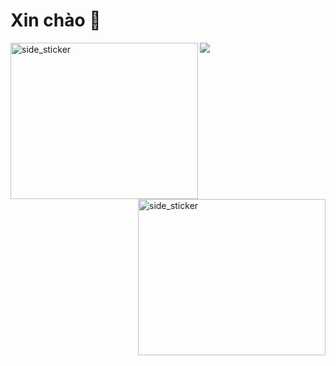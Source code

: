 # Xin chào 👋

 <a> <img src = "https://user-images.githubusercontent.com/73097560/115834477-dbab4500-a447-11eb-908a-139a6edaec5c.gif"> </a>
 <img align = "left" width = 300px height = 250px alt = "side_sticker" src = "https://acegif.com/wp-content/uploads/2021/4fh5wi/pepefrg-4.gif" />
 <img align = "right" width = 300px height = 250px alt = "side_sticker" src = "https://acegif.com/wp-content/uploads/2021/4fh5wi/pepefrg-4.gif" />
